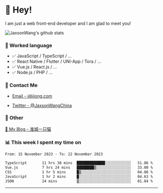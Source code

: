 # 👋 Hey!

I am just a web front-end developer and I am glad to meet you!

![JaxsonWang's github stats](https://github-readme-stats.vercel.app/api?username=JaxsonWang&&show_icons=true&&title_color=1abc9c&&icon_color=1abc9c)


### 📝 Worked language

- ✅ JavaScript / TypeScript / ...
- ✅ React Native / Flutter / UNI-App / Tora / ...
- ✅ Vue.js / React.js / ...
- ✅ Node.js / PHP / ...

### 📮 Contact Me

- [Email - i@iiong.com](mailto:i@iiong.com)

- [Twitter - @JaxsonWangChina](https://twitter.com/JaxsonWangChina)

### 🤪 Other

[📌 My Blog - 淮城一只猫](https://iiong.com)

### 📊 This week I spent my time on

<!--START_SECTION:waka-->

```txt
From: 15 November 2023 - To: 22 November 2023

TypeScript       11 hrs 38 mins  █████████████░░░░░░░░░░░░   51.86 %
Vue.js           7 hrs 24 mins   ████████▒░░░░░░░░░░░░░░░░   33.00 %
CSS              1 hr 5 mins     █▒░░░░░░░░░░░░░░░░░░░░░░░   04.86 %
JavaScript       1 hr 2 mins     █░░░░░░░░░░░░░░░░░░░░░░░░   04.63 %
JSON             24 mins         ▒░░░░░░░░░░░░░░░░░░░░░░░░   01.84 %
```

<!--END_SECTION:waka-->

---

